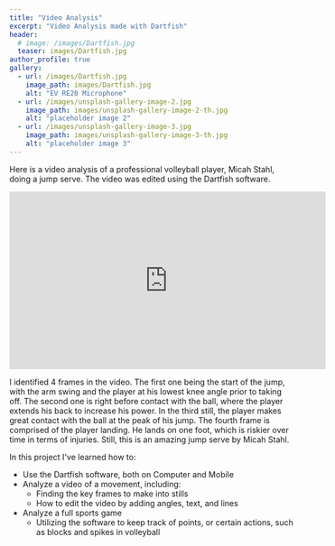 ```yaml
---
title: "Video Analysis"
excerpt: "Video Analysis made with Dartfish"
header:
  # image: /images/Dartfish.jpg
  teaser: images/Dartfish.jpg
author_profile: true
gallery:
  - url: /images/Dartfish.jpg
    image_path: images/Dartfish.jpg
    alt: "EV RE20 Microphone"
  - url: /images/unsplash-gallery-image-2.jpg
    image_path: images/unsplash-gallery-image-2-th.jpg
    alt: "placeholder image 2"
  - url: /images/unsplash-gallery-image-3.jpg
    image_path: images/unsplash-gallery-image-3-th.jpg
    alt: "placeholder image 3"
---
```


Here is a video analysis of a professional volleyball player, Micah Stahl, doing a jump serve. The video was edited using the Dartfish software.

<iframe width="560" height="315" src="https://www.youtube.com/embed/mUPhuWTvI1E?si=QYEc5rU__6IWDDaM" title="YouTube video player" frameborder="0" allow="accelerometer; autoplay; clipboard-write; encrypted-media; gyroscope; picture-in-picture; web-share" referrerpolicy="strict-origin-when-cross-origin" allowfullscreen></iframe>

I identified 4 frames in the video. The first one being the start of the jump, with the arm swing and the player at his lowest knee angle prior to taking off. The second one is right before contact with the ball, where the player extends his back to increase his power. In the third still, the player  makes great contact with the ball at the peak of his jump. The fourth frame is comprised of the player landing. He lands on one foot, which is riskier over time in terms of injuries. Still, this is an amazing jump serve by Micah Stahl.


In this project I've learned how to:
- Use the Dartfish software, both on Computer and Mobile
- Analyze a video of a movement, including:
  - Finding the key frames to make into stills
  - How to edit the video by adding angles, text, and lines
- Analyze a full sports game
  - Utilizing the software to keep track of points, or certain actions, such as blocks and spikes in volleyball

